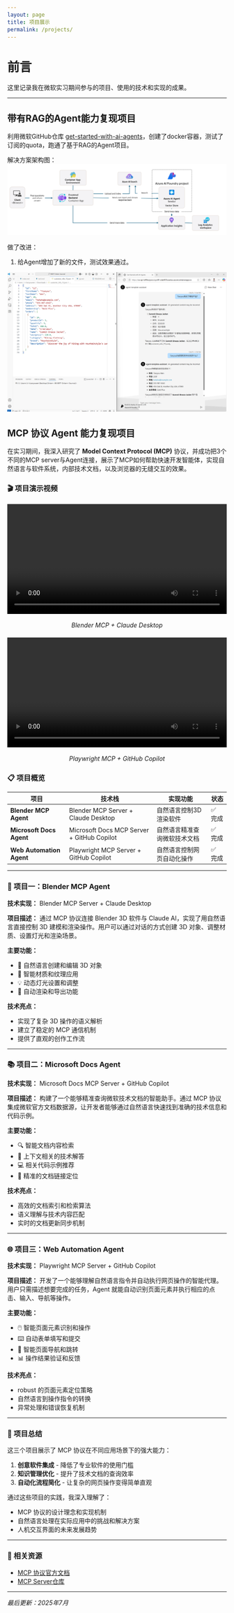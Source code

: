 ```yaml
---
layout: page
title: 项目展示
permalink: /projects/
---
```


# 前言

这里记录我在微软实习期间参与的项目、使用的技术和实现的成果。

---
## 带有RAG的Agent能力复现项目
利用微软GitHub仓库 [get-started-with-ai-agents](https://github.com/embracefailure/get-started-with-ai-agents)，创建了docker容器，测试了订阅的quota，跑通了基于RAG的Agent项目。

解决方案架构图：
![RAG Agent 解决方案架构图](/assets/images/rag_agent_arch.png)

做了改进：
1. 给Agent增加了新的文件，测试效果通过。

![Agent增加新文件，测试信息准确](/assets/images/agent_add_file.png)





## MCP 协议 Agent 能力复现项目

在实习期间，我深入研究了 **Model Context Protocol (MCP)** 协议，并成功把3个不同的MCP server与Agent连接，展示了MCP如何帮助快速开发智能体，实现自然语言与软件系统，内部技术文档，以及浏览器的无缝交互的效果。

### 🎬 项目演示视频

<div style="text-align: center; margin: 20px 0;">
  <video width="100%" max-width="800px" controls>
    <source src="/MSFT-Intern-Journal/assets/videos/Blender_demo.mp4" type="video/mp4">
    您的浏览器不支持视频播放。
  </video>
  <p><em>Blender MCP + Claude Desktop</em></p>
</div>
<div style="text-align: center; margin: 20px 0;">
  <video width="100%" max-width="800px" controls>
    <source src="/MSFT-Intern-Journal/assets/videos/Playwright_demo.mp4" type="video/mp4">
    您的浏览器不支持视频播放。
  </video>
  <p><em>Playwright MCP + GitHub Copilot</em></p>
</div>

### 📋 项目概览

| 项目 | 技术栈 | 实现功能 | 状态 |
|------|--------|----------|------|
| **Blender MCP Agent** | Blender MCP Server + Claude Desktop | 自然语言控制3D渲染软件 | ✅ 完成 |
| **Microsoft Docs Agent** | Microsoft Docs MCP Server + GitHub Copilot | 自然语言精准查询微软技术文档 | ✅ 完成 |
| **Web Automation Agent** | Playwright MCP Server + GitHub Copilot | 自然语言控制网页自动化操作 | ✅ 完成 |

---

### 🎨 项目一：Blender MCP Agent

**技术实现：** Blender MCP Server + Claude Desktop

**项目描述：**
通过 MCP 协议连接 Blender 3D 软件与 Claude AI，实现了用自然语言直接控制 3D 建模和渲染操作。用户可以通过对话的方式创建 3D 对象、调整材质、设置灯光和渲染场景。

**主要功能：**
- 🎯 自然语言创建和编辑 3D 对象
- 🎨 智能材质和纹理应用
- 💡 动态灯光设置和调整
- 📸 自动渲染和导出功能

**技术亮点：**
- 实现了复杂 3D 操作的语义解析
- 建立了稳定的 MCP 通信机制
- 提供了直观的创作工作流

---

### 📚 项目二：Microsoft Docs Agent

**技术实现：** Microsoft Docs MCP Server + GitHub Copilot

**项目描述：**
构建了一个能够精准查询微软技术文档的智能助手。通过 MCP 协议集成微软官方文档数据源，让开发者能够通过自然语言快速找到准确的技术信息和代码示例。

**主要功能：**
- 🔍 智能文档内容检索
- 📖 上下文相关的技术解答
- 💻 相关代码示例推荐
- 🔗 精准的文档链接定位

**技术亮点：**
- 高效的文档索引和检索算法
- 语义理解与技术内容匹配
- 实时的文档更新同步机制

---

### 🌐 项目三：Web Automation Agent

**技术实现：** Playwright MCP Server + GitHub Copilot

**项目描述：**
开发了一个能够理解自然语言指令并自动执行网页操作的智能代理。用户只需描述想要完成的任务，Agent 就能自动识别页面元素并执行相应的点击、输入、导航等操作。

**主要功能：**
- 🖱️ 智能页面元素识别和操作
- ⌨️ 自动表单填写和提交
- 🧭 智能页面导航和跳转
- 📊 操作结果验证和反馈

**技术亮点：**
- robust 的页面元素定位策略
- 自然语言到操作指令的转换
- 异常处理和错误恢复机制

---

### 🎯 项目总结

这三个项目展示了 MCP 协议在不同应用场景下的强大能力：

1. **创意软件集成** - 降低了专业软件的使用门槛
2. **知识管理优化** - 提升了技术文档的查询效率  
3. **自动化流程简化** - 让复杂的网页操作变得简单直观

通过这些项目的实践，我深入理解了：
- MCP 协议的设计理念和实现机制
- 自然语言处理在实际应用中的挑战和解决方案
- 人机交互界面的未来发展趋势

---

### 🔗 相关资源

- [MCP 协议官方文档](https://modelcontextprotocol.io/)
- [MCP Server仓库](https://mcp.so/servers)
<!--- [项目源代码仓库](#) <!-- 添加你的 GitHub 链接 -->
<!--- [技术博客详解](/tech/) <!-- 链接到技术学习页面 -->

---

*最后更新：2025年7月*